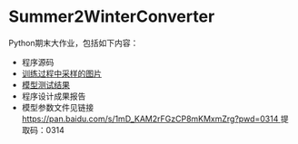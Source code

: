 # Summer2WinterConverter
Python期末大作业，包括如下内容：
- 程序源码
- [训练过程中采样的图片](https://github.com/Leamonz/Summer2WinterConverter/tree/master/samples)
- [模型测试结果](https://github.com/Leamonz/Summer2WinterConverter/tree/master/results)
- 程序设计成果报告
- 模型参数文件见链接[ https://pan.baidu.com/s/1mD_KAM2rFGzCP8mKMxmZrg?pwd=0314 ]( https://pan.baidu.com/s/1mD_KAM2rFGzCP8mKMxmZrg?pwd=0314) 提取码：0314

